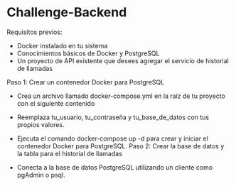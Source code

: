# Challenge-Backend
Requisitos previos:

- Docker instalado en tu sistema
- Conocimientos básicos de Docker y PostgreSQL
- Un proyecto de API existente que desees agregar el servicio de historial de llamadas

Paso 1: Crear un contenedor Docker para PostgreSQL

- Crea un archivo llamado docker-compose.yml en la raíz de tu proyecto con el siguiente contenido

- Reemplaza tu_usuario, tu_contraseña y tu_base_de_datos con tus propios valores.
- Ejecuta el comando docker-compose up -d para crear y iniciar el contenedor Docker para PostgreSQL.
Paso 2: Crear la base de datos y la tabla para el historial de llamadas

- Conecta a la base de datos PostgreSQL utilizando un cliente como pgAdmin o psql.